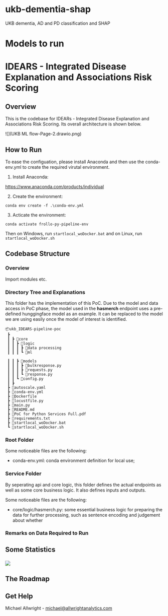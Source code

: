 # ukb-dementia-shap
 UKB dementia, AD and PD classification and SHAP

# Models to run

# IDEARS - Integrated Disease Explanation and Associations Risk Scoring

## Overview

This is the codebase for IDEARs - Integrated Disease Explanation and Associations Risk Scoring. Its overall architecture is shown below.

![](UKB ML flow-Page-2.drawio.png)

## How to Run
To ease the configuation, please install Anaconda and then use the conda-env.yml to create the required virutal environment. 

1. Install Anaconda:

https://www.anaconda.com/products/individual

2. Create the environment:

```conda env create -f .\conda-env.yml```

3. Acticate the environment:

```conda activate frollo-py-pipeline-env```

Then on Windows, run ```startlocal_woDocker.bat``` and on Linux, run ```startlocal_woDocker.sh```


## Codebase Structure

### Overview
Import modules etc.

### Directory Tree and Explanations

This folder has the implementation of this PoC. Due to the model and data access in PoC phase, the model used in the **hasmerch** endpoint uses a pre-defined hunggingface model as an example. It can be replaced to the model we are using easily once the model of interest is identified. 

```
📦ukb_IDEARS-pipeline-poc
 ┣ 
 ┃ ┣ 📂core
 ┃ ┃ ┣ 📂logic
 ┃ ┃ ┃ ┣ 📂data processing        
 ┃ ┃ ┃ ┗ 📜ml

 ┃ ┃ ┣ 📂models
 ┃ ┃ ┃ ┣ 📜bulkresponse.py
 ┃ ┃ ┃ ┣ 📜requests.py
 ┃ ┃ ┃ ┗ 📜response.py
 ┃ ┃ ┗ 📜config.py
 ┃ ┣ 
 ┣ 📜autoscale.yaml
 ┣ 📜conda-env.yml
 ┣ 📜Dockerfile
 ┣ 📜locustfile.py
 ┣ 📜main.py
 ┣ 📜README.md
 ┣ 📜PoC for Python Services Full.pdf
 ┣ 📜requirements.txt
 ┣ 📜startlocal_woDocker.bat
 ┗ 📜startlocal_woDocker.sh
```

### Root Folder
Some noticeable files are the following:
- conda-env.yml: conda environment definition for local use;

### Service Folder
By seperating api and core logic, this folder defines the actual endpoints as well as some core business logic. It also defines inputs and outputs. 

Some noticeable files are the following:

- core/logic/hasmerch.py: some essential business logic for preparing the data for further processing, such as sentence encoding and judgement about whether 
### Remarks on Data Required to Run

## Some Statistics

### ![](statistics.png)

## The Roadmap


## Get Help

Michael Allwright - michael@allwrightanalytics.com

